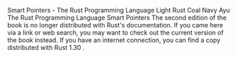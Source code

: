 Smart Pointers - The Rust Programming Language
Light
Rust
Coal
Navy
Ayu
The Rust Programming Language
Smart Pointers
The second edition of the book is no longer distributed with Rust's documentation.
If you came here via a link or web search, you may want to check out
the current
version of the book
instead.
If you have an internet connection, you can
find a copy distributed with
Rust
1.30
.